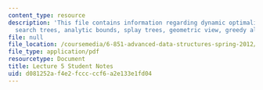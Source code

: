 ```yaml
---
content_type: resource
description: 'This file contains information regarding dynamic optimality: binary
  search trees, analytic bounds, splay trees, geometric view, greedy algorithm.'
file: null
file_location: /coursemedia/6-851-advanced-data-structures-spring-2012/d081252af4e2fcccccf6a2e133e1fd04_MIT6_851S12_L5.pdf
file_type: application/pdf
resourcetype: Document
title: Lecture 5 Student Notes
uid: d081252a-f4e2-fccc-ccf6-a2e133e1fd04
---
```

